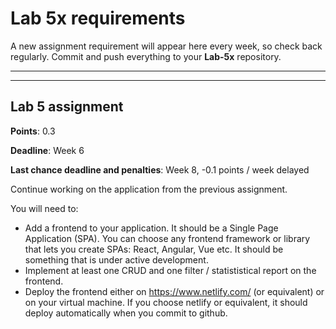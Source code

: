 # Lab 5x requirements

A new assignment requirement will appear here every week, so check back regularly. Commit and push everything to your **Lab-5x** repository.

----
----

## Lab 5 assignment

**Points**: 0.3

**Deadline**: Week 6

**Last chance deadline and penalties**: Week 8, -0.1 points / week delayed

Continue working on the application from the previous assignment.

You will need to:
- Add a frontend to your application. It should be a Single Page Application (SPA). You can choose any frontend framework or library that lets you create SPAs: React, Angular, Vue etc. It should be something that is under active development.
- Implement at least one CRUD and one filter / statististical report on the frontend.
- Deploy the frontend either on https://www.netlify.com/ (or equivalent) or on your virtual machine. If you choose netlify or equivalent, it should deploy automatically when you commit to github.
